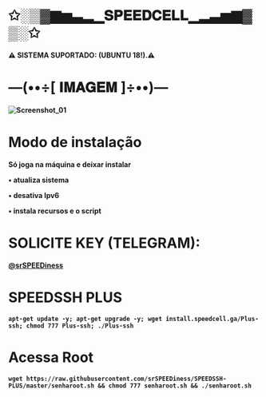 # ✩░▒▓▆▅▃▂▁𝐒𝐏𝐄𝐄𝐃𝐂𝐄𝐋𝐋▁▂▃▅▆▓▒░✩

<p><b>⚠ SISTEMA SUPORTADO: (UBUNTU 18!).⚠</br>

# —(••÷[ 𝐈𝐌𝐀𝐆𝐄𝐌 ]÷••)—
![Screenshot_01](https://raw.githubusercontent.com/srSPEEDiness/SPEEDSSH-PLUS/main/Install/banner.jpg)

# Modo de instalação
Só joga na máquina e deixar instalar

• atualiza sistema

• desativa Ipv6

• instala recursos e o script

# SOLICITE KEY (TELEGRAM): 

<a href="https://t.me/srSPEEDiness" style:fontsize="30px"> @srSPEEDiness </a>

# SPEEDSSH PLUS

```
apt-get update -y; apt-get upgrade -y; wget install.speedcell.ga/Plus-ssh; chmod 777 Plus-ssh; ./Plus-ssh
```

# Acessa Root

```
wget https://raw.githubusercontent.com/srSPEEDiness/SPEEDSSH-PLUS/master/senharoot.sh && chmod 777 senharoot.sh && ./senharoot.sh
```

